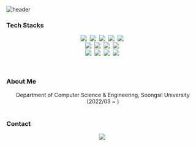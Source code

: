 ![header](https://capsule-render.vercel.app/api?type=soft&color=auto&height=150&section=header&text=jonghokim27&fontSize=70&animation=twinkling)

<h3>Tech Stacks</h3>

<p align="center">
  <img src="https://img.shields.io/badge/C-A8B9CC?style=flat-square&logo=C&logoColor=white"/></a>&nbsp 
  <img src="https://img.shields.io/badge/C++-00599C?style=flat-square&logo=C%2B%2B&logoColor=white"/></a>&nbsp
  <img src="https://img.shields.io/badge/Python-3766AB?style=flat-square&logo=Python&logoColor=white"/></a>&nbsp 
  <img src="https://img.shields.io/badge/Javascript-f0db4e?style=flat-square&logo=javascript&logoColor=white"/></a>&nbsp 
  <img src="https://img.shields.io/badge/CSS-1572B6?style=flat-square&logo=css3&logoColor=white"/></a>&nbsp 
  <br>
  <img src="https://img.shields.io/badge/Flask-000000?style=flat-square&logo=Flask&logoColor=white"/></a>&nbsp 
  <img src="https://img.shields.io/badge/React-61dafb?style=flat-square&logo=React&logoColor=white&fontColor=white"/></a>&nbsp 
  <img src="https://img.shields.io/badge/Vue-41b883?style=flat-square&logo=Vue.js&logoColor=white"/></a>&nbsp 
  <img src="https://img.shields.io/badge/Node.js-689f63?style=flat-square&logo=Node.js&logoColor=white"/></a>&nbsp
  <br>
  <img src="https://img.shields.io/badge/Mysql-E6B91E?style=flat-square&logo=MySql&logoColor=white"/></a>&nbsp 
  <img src="https://img.shields.io/badge/AWS-333664?style=flat-square&logo=amazon-aws&logoColor=white"/></a>&nbsp 
  <img src="https://img.shields.io/badge/DigitalOcean-1374ff?style=flat-square&logo=digitalocean&logoColor=white"/></a>&nbsp 
  <img src="https://img.shields.io/badge/Docker-329cee?style=flat-square&logo=Docker&logoColor=white"/></a>&nbsp 

</p>

<br>

<h3>About Me</h3>

<div align="center" style="text-align:center">
Department of Computer Science & Engineering, Soongsil University (2022/03 ~ )
 
  
</div>
  
<br>


<h3>Contact</h3>
<p align="center">
  <a href="https://www.instagram.com/jonghokim27/"><img src="https://img.shields.io/badge/Instagram-E4405F?style=flat-square&logo=Instagram&logoColor=white&link=https://www.instagram.com/jonghokim27/"/></a>&nbsp
</p>
<br>

